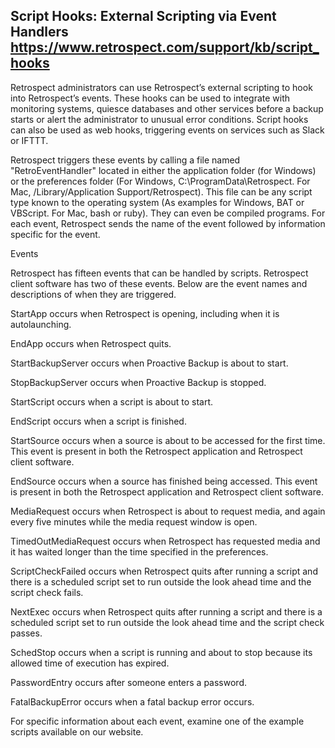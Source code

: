 Script Hooks: External Scripting via Event Handlers
https://www.retrospect.com/support/kb/script_hooks
-------------------------

Retrospect administrators can use Retrospect’s external scripting to hook into Retrospect’s events. These hooks can be used to integrate with monitoring systems, quiesce databases and other services before a backup starts or alert the administrator to unusual error conditions. Script hooks can also be used as web hooks, triggering events on services such as Slack or IFTTT.

Retrospect triggers these events by calling a file named "RetroEventHandler" located in either the application folder (for Windows) or the preferences folder (For Windows, C:\ProgramData\Retrospect. For Mac, /Library/Application Support/Retrospect). This file can be any script type known to the operating system (As examples for Windows, BAT or VBScript. For Mac, bash or ruby). They can even be compiled programs. For each event, Retrospect sends the name of the event followed by information specific for the event.

Events

Retrospect has fifteen events that can be handled by scripts. Retrospect client software has two of these events. Below are the event names and descriptions of when they are triggered.

StartApp occurs when Retrospect is opening, including when it is autolaunching.

EndApp occurs when Retrospect quits.

StartBackupServer occurs when Proactive Backup is about to start.

StopBackupServer occurs when Proactive Backup is stopped.

StartScript occurs when a script is about to start.

EndScript occurs when a script is finished.

StartSource occurs when a source is about to be accessed for the first time. This event is present in both the Retrospect application and Retrospect client software.

EndSource occurs when a source has finished being accessed. This event is present in both the Retrospect application and Retrospect client software.

MediaRequest occurs when Retrospect is about to request media, and again every five minutes while the media request window is open.

TimedOutMediaRequest occurs when Retrospect has requested media and it has waited longer than the time specified in the preferences.

ScriptCheckFailed occurs when Retrospect quits after running a script and there is a scheduled script set to run outside the look ahead time and the script check fails.

NextExec occurs when Retrospect quits after running a script and there is a scheduled script set to run outside the look ahead time and the script check passes.

SchedStop occurs when a script is running and about to stop because its allowed time of execution has expired.

PasswordEntry occurs after someone enters a password.

FatalBackupError occurs when a fatal backup error occurs.

For specific information about each event, examine one of the example scripts available on our website.
